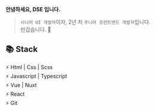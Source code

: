 **안녕하세요, DSE 입니다.** 
> `시니어 UI 개발자`이자, 2년 차 `주니어 프런트엔드 개발자`입니다.  
> 반갑습니다. 👋

**📚 Stack**  
------------------
⚡ Html | Css | Scss  
⚡ Javascript | Typescript  
⚡ Vue | Nuxt  
⚡ React  
⚡ Git
